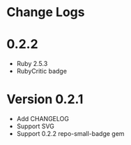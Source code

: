 # Change Logs

# 0.2.2
* Ruby 2.5.3
* RubyCritic badge

# Version 0.2.1

* Add CHANGELOG
* Support SVG
* Support 0.2.2 repo-small-badge gem
